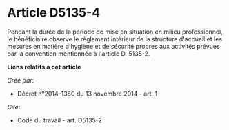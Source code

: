 # Article D5135-4

Pendant la durée de la période de mise en situation en milieu professionnel, le bénéficiaire observe le règlement intérieur
de la structure d'accueil et les mesures en matière d'hygiène et de sécurité propres aux activités prévues par la convention
mentionnée à l'article D. 5135-2.

**Liens relatifs à cet article**

_Créé par_:

  - Décret n°2014-1360 du 13 novembre 2014 - art. 1

_Cite_:

  - Code du travail - art. D5135-2

